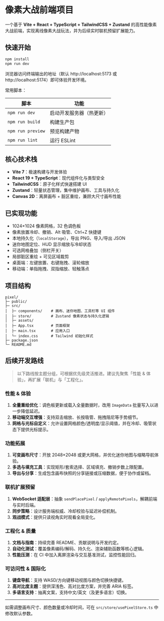 # 像素大战前端项目

一个基于 **Vite + React + TypeScript + TailwindCSS + Zustand** 的高性能像素大战前端，实现离线像素大战玩法，并为后续实时联机预留扩展能力。

## 快速开始

```bash
npm install
npm run dev
```

浏览器访问终端输出的地址（默认 http://localhost:5173 或 http://localhost:5174）即可体验开发环境。

常用脚本：

| 脚本 | 功能 |
| --- | --- |
| `npm run dev` | 启动开发服务器（热更新） |
| `npm run build` | 构建生产包 |
| `npm run preview` | 预览构建产物 |
| `npm run lint` | 运行 ESLint |

## 核心技术栈

- **Vite 7**：极速构建与开发体验
- **React 19 + TypeScript**：现代组件化与类型安全
- **TailwindCSS**：原子化样式快速搭建 UI
- **Zustand**：轻量状态管理，集中维护画布、工具与持久化
- **Canvas 2D**：离屏画布 + 脏区重绘，兼顾大尺寸画布性能

## 已实现功能

- 1024×1024 像素网格，32 色调色板
- 像素放置冷却、撤销、Alt 吸管、Ctrl+Z 快捷键
- 本地持久化（`localStorage`），导出 PNG、导入/导出 JSON
- 迷你地图定位、HUD 显示缩放与冷却状态
- 可选网格叠加（侧栏开关）
- 局部脏区重绘 + 可见区域裁剪
- 桌面端：左键放置、右键拖拽、滚轮缩放
- 移动端：单指拖拽、双指缩放、轻触落点

## 项目结构

```
pixel/
├─ public/
├─ src/
│  ├─ components/    # 画布、迷你地图、工具栏等 UI 组件
│  ├─ store/         # Zustand 像素状态与持久化逻辑
│  ├─ assets/
│  ├─ App.tsx        # 页面框架
│  ├─ main.tsx       # 应用入口
│  └─ index.css      # Tailwind 初始化样式
├─ package.json
└─ README.md
```

## 后续开发路线

> 以下路线按主题分组，可根据优先级灵活推进。建议先聚焦「性能 & 体验」，再扩展「联机」与「工程化」。

### 性能 & 体验

1. **全量重绘优化**：调色板更新或载入全量数据时，改用 `ImageData` 批量写入以进一步降低延迟。
2. **移动端交互增强**：支持双击缩放、长按吸管、拖拽阻尼等手势细节。
3. **网格与光标自定义**：允许设置网格颜色/透明度/显示阈值，并在冷却、吸管状态下提供光标提示。

### 功能拓展

1. **可变画布尺寸**：开放 2048×2048 或更大网格，并优化迷你地图与缩略导航体验。
2. **多选与填充工具**：实现矩形/套索选择、区域填充、撤销步数上限配置。
3. **导出与分享**：生成包含画布快照的分享链接或压缩数据，便于协作或留档。

### 联机扩展预留

1. **WebSocket 适配层**：抽象 `sendPlacePixel` / `applyRemotePixels`，解耦前端与实时后端。
2. **同步策略**：设计服务端权威、冷却校验与延迟补偿机制。
3. **观战模式**：提供只读视角实时观看全局变化。

### 工程化 & 质量

1. **文档与指南**：持续完善 README、贡献说明与开发约定。
2. **自动化测试**：覆盖像素编码/解码、持久化、渲染辅助函数等核心逻辑。
3. **性能压测**：在 CI 中加入离屏渲染与交互基准测试，监控性能回归。

### 可访问性 & 国际化

1. **键盘导航**：支持 WASD/方向键移动视图与颜色切换快捷键。
2. **高对比度主题**：提供深浅色、高对比度方案，并完善 ARIA 标签。
3. **多语言支持**：抽离文案，支持中文/英文（及更多语言）切换。

---

如需调整画布尺寸、颜色数量或冷却时间，可在 `src/store/usePixelStore.ts` 中修改默认参数。
